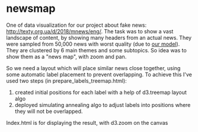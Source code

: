 # newsmap
One of data visualization for our project about fake news: http://texty.org.ua/d/2018/mnews/eng/.
The task was to show a vast landscape of content, by showing many headers from an actual news. They were sampled from 50,000 news with worst quality (due to [our model](https://github.com/texty/manipulative_news_methodology)). They are clustered by 6 main themes and some subtopics. So idea was to show them as a "news map", with zoom and pan.

So we need a layout which will place similar news close together, using some automatic label placement to prevent overlapping.
To achieve this I've used two steps (in prepare_labels_treemap.html):
1. created initial positions for each label with a help of d3.treemap layout algo
2. deployed simulating annealing algo to adjust labels into positions where they will not be overlapped. 

Index.html is for displaying the result, with d3.zoom on the canvas


